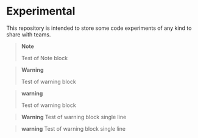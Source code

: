 # Experimental

This repository is intended to store some code experiments of any kind to share with teams.

> **Note**
>
> Test of Note block

> **Warning**
>
> Test of warning block

> **warning**
>
> Test of warning block

> **Warning**
> Test of warning block single line

> **warning**
> Test of warning block single line

